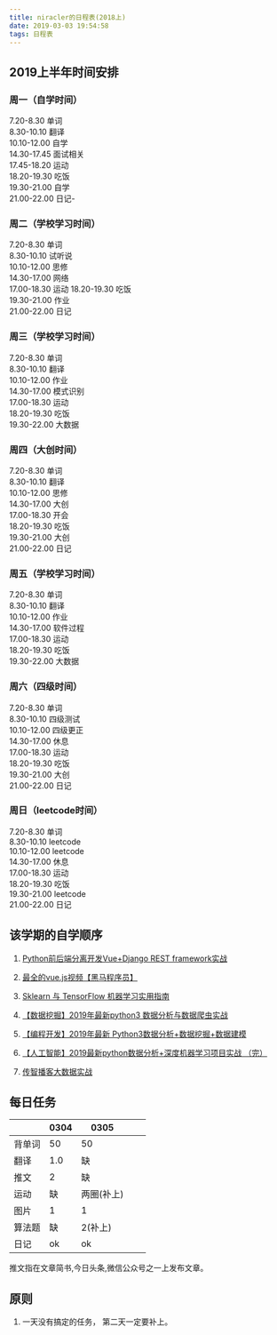 ```yaml
---
title: niracler的日程表(2018上)
date: 2019-03-03 19:54:58
tags: 日程表
---
```


## 2019上半年时间安排

### 周一（自学时间）  
7.20-8.30 单词  
8.30-10.10 翻译  
10.10-12.00 自学  
14.30-17.45 面试相关  
17.45-18.20 运动  
18.20-19.30 吃饭  
19.30-21.00 自学  
21.00-22.00 日记-  

### 周二（学校学习时间）  
7.20-8.30 单词  
8.30-10.10 试听说  
10.10-12.00 思修  
14.30-17.00 网络   
17.00-18.30 运动
18.20-19.30 吃饭  
19.30-21.00 作业  
21.00-22.00 日记  

### 周三（学校学习时间）  
7.20-8.30 单词  
8.30-10.10 翻译  
10.10-12.00 作业  
14.30-17.00 模式识别  
17.00-18.30 运动  
18.20-19.30 吃饭    
19.30-22.00 大数据   

### 周四（大创时间）  
7.20-8.30 单词  
8.30-10.10 翻译  
10.10-12.00 思修  
14.30-17.00 大创  
17.00-18.30 开会  
18.20-19.30 吃饭  
19.30-21.00 大创  
21.00-22.00 日记  

### 周五（学校学习时间）  
7.20-8.30 单词  
8.30-10.10 翻译  
10.10-12.00 作业  
14.30-17.00 软件过程  
17.00-18.30 运动  
18.20-19.30 吃饭  
19.30-22.00 大数据  

### 周六（四级时间）  
7.20-8.30 单词  
8.30-10.10 四级测试  
10.10-12.00 四级更正  
14.30-17.00 休息  
17.00-18.30 运动  
18.20-19.30 吃饭  
19.30-21.00 大创  
21.00-22.00 日记  

### 周日（leetcode时间）  
7.20-8.30 单词  
8.30-10.10 leetcode  
10.10-12.00 leetcode  
14.30-17.00 休息  
17.00-18.30 运动  
18.20-19.30 吃饭  
19.30-21.00 leetcode  
21.00-22.00 日记  

## 该学期的自学顺序
1.  [Python前后端分离开发Vue+Django REST
    framework实战](https://www.bilibili.com/video/av40066981?from=search&seid=5778159097686358187)

2.  [最全的vue.js视频【黑马程序员】](https://www.bilibili.com/video/av36650577)

4.  [Sklearn 与 TensorFlow
    机器学习实用指南](https://github.com/apachecn/hands-on-ml-zh)

2.  [【数据挖掘】2019年最新python3 数据分析与数据爬虫实战](https://www.bilibili.com/video/av22571713?from=search&seid=14876336576770720045)

2.  [【编程开发】2019年最新 Python3数据分析+数据挖掘+数据建模](https://www.bilibili.com/video/av41228422)

2.  [【人工智能】2019最新python数据分析+深度机器学习项目实战 （完）](https://www.bilibili.com/video/av39800693?from=search&seid=4793077393488731438)

5.  [传智播客大数据实战](https://www.bilibili.com/video/av31918714?from=search&seid=1942622078778126671)

## 每日任务

|   | 0304  | 0305  |   |   |
|---|---|---|---|---|
| 背单词| 50 | 50  |   |   |
| 翻译  | 1.0  | 缺  |   |   |
| 推文  | 2  | 缺  |   |   |
| 运动  | 缺  | 两圈(补上)  |   |   |
| 图片  | 1  | 1  |   |   |
| 算法题| 缺  | 2(补上)  |   |   |
| 日记  | ok  | ok  |   |   |

推文指在文章简书,今日头条,微信公众号之一上发布文章。

## 原则

1. 一天没有搞定的任务， 第二天一定要补上。
